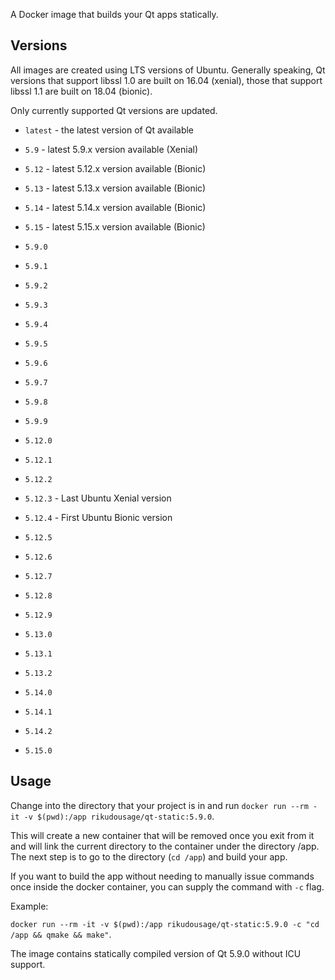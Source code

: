 A Docker image that builds your Qt apps statically.

## Versions

All images are created using LTS versions of Ubuntu.
Generally speaking, Qt versions that support libssl 1.0
are built on 16.04 (xenial), those that support libssl 1.1
are built on 18.04 (bionic).

Only currently supported Qt versions are updated.

- `latest` - the latest version of Qt available

- `5.9` - latest 5.9.x version available (Xenial)
- `5.12` - latest 5.12.x version available (Bionic)
- `5.13` - latest 5.13.x version available (Bionic)
- `5.14` - latest 5.14.x version available (Bionic)
- `5.15` - latest 5.15.x version available (Bionic)

- `5.9.0` 
- `5.9.1` 
- `5.9.2` 
- `5.9.3` 
- `5.9.4` 
- `5.9.5` 
- `5.9.6` 
- `5.9.7`
- `5.9.8`
- `5.9.9`
- `5.12.0`
- `5.12.1`
- `5.12.2`
- `5.12.3` - Last Ubuntu Xenial version
- `5.12.4` - First Ubuntu Bionic version
- `5.12.5`
- `5.12.6`
- `5.12.7`
- `5.12.8`
- `5.12.9`
- `5.13.0`
- `5.13.1`
- `5.13.2`
- `5.14.0`
- `5.14.1`
- `5.14.2`
- `5.15.0`

## Usage

Change into the directory that your project is in and run
`docker run --rm -it -v $(pwd):/app rikudousage/qt-static:5.9.0`.

This will create a new container that will be removed once you
exit from it and will link the current directory to the container
under the directory /app. The next step is to go to the directory
(`cd /app`) and build your app.

If you want to build the app without needing to manually issue
commands once inside the docker container, you can supply the 
command with `-c` flag.

Example:

`docker run --rm -it -v $(pwd):/app rikudousage/qt-static:5.9.0 -c
"cd /app && qmake && make"`.

The image contains statically compiled version of Qt 5.9.0 without
ICU support.
